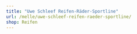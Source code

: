 ```yaml
---
title: "Uwe Schleef Reifen-Räder-Sportline"
url: /melle/uwe-schleef-reifen-raeder-sportline/
shop: Reifen
---
```

